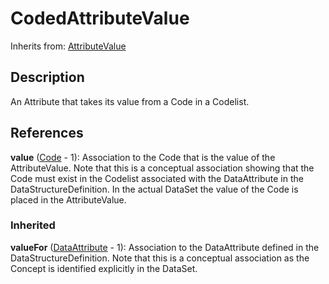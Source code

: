 
# CodedAttributeValue



Inherits from: [AttributeValue](AttributeValue.md)



## Description

An Attribute that takes its value from a Code in a Codelist.




## References

**value** ([Code](../Codelist/Code.md) - 1): Association to the Code that is the value of the AttributeValue. Note that this is a conceptual association showing that the Code must exist in the Codelist associated with the DataAttribute in the DataStructureDefinition. In the actual DataSet the value of the Code is placed in the AttributeValue.

### Inherited

**valueFor** ([DataAttribute](DataAttribute.md) - 1): Association to the DataAttribute defined in the DataStructureDefinition. Note that this is a conceptual association as the Concept is identified explicitly in the DataSet.




